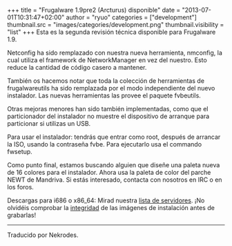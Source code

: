 +++
title = "Frugalware 1.9pre2 (Arcturus) disponible"
date = "2013-07-01T10:31:47+02:00"
author = "ryuo"
categories = ["development"]
thumbnail.src = "images/categories/development.png"
thumbnail.visibility = "list"
+++
Esta es la segunda revisión técnica disponible para Frugalware 1.9.  

  

 Netconfig ha sido remplazado con nuestra nueva herramienta, nmconfig, la cual utiliza el framework de NetworkManager en vez del nuestro. Esto reduce la cantidad de código casero a mantener.  

  

 También os hacemos notar que toda la colección de herramientas de frugalwareutils ha sido remplazada por el modo independiente del nuevo instalador. Las nuevas herramientas las provee el paquete fvbeutils.  

  

 Otras mejoras menores han sido también implementadas, como que el particionador del instalador no muestre el dispositivo de arranque para particionar si utilizas un USB.  

  

 Para usar el instalador: tendrás que entrar como root, después de arrancar la ISO, usando la contraseña fvbe. Para ejecutarlo usa el commando fwsetup.  

  

 Como punto final, estamos buscando alguien que diseñe una paleta nueva de 16 colores para el instalador. Ahora usa la paleta de color del parche NEWT de Mandriva. Si estás interesado, contacta con nosotros en IRC o en los foros.  

  

 Descargas para i686 o x86\_64: Mirad nuestra [lista de servidores](http://frugalware.org/download/frugalware-current-iso). ¡No olvidéis comprobar la [integridad](http://frugalware.org/download/frugalware-current-iso/SHA1SUMS) de las imágenes de instalación antes de grabarlas!  

  



---


 Traducido por Nekrodes.